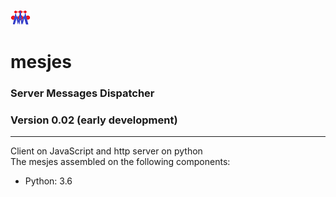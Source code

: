 ![Alt text](mesjes.png?raw=true "Title")
# mesjes
### Server Messages Dispatcher
### Version 0.02 (early development)
<hr>
Client on JavaScript and http server on python
<br>
The mesjes assembled on the following components:
<ul>
  <li>Python: 3.6</li>
</ul>
